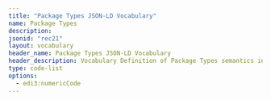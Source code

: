 ```yaml
---
title: "Package Types JSON-LD Vocabulary"
name: Package Types
description: 
jsonid: "rec21"
layout: vocabulary
header_name: Package Types JSON-LD Vocabulary
header_description: Vocabulary Definition of Package Types semantics in HTML format. JSON-LD format is available at [rec21.jsonld](https://edi3.org/vocabulary/rec21.jsonld)
type: code-list
options:
  - edi3:numericCode
---
```

